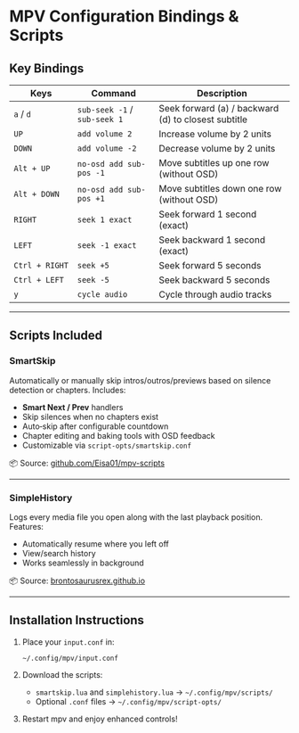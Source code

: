 ﻿# MPV Configuration Bindings & Scripts

## Key Bindings

| Keys           | Command                        | Description                                       |
|----------------|--------------------------------|---------------------------------------------------|
| `a` / `d`      | `sub-seek -1` / `sub-seek 1`   | Seek forward (a) / backward (d) to closest subtitle         |
| `UP`           | `add volume 2`                 | Increase volume by 2 units                        |
| `DOWN`         | `add volume -2`                | Decrease volume by 2 units                        |
| `Alt + UP`     | `no-osd add sub-pos -1`        | Move subtitles up one row (without OSD)           |
| `Alt + DOWN`   | `no-osd add sub-pos +1`        | Move subtitles down one row (without OSD)         |
| `RIGHT`        | `seek 1 exact`                 | Seek forward 1 second (exact)                     |
| `LEFT`         | `seek -1 exact`                | Seek backward 1 second (exact)                    |
| `Ctrl + RIGHT` | `seek +5`                      | Seek forward 5 seconds                            |
| `Ctrl + LEFT`  | `seek -5`                      | Seek backward 5 seconds                           |
| `y`            | `cycle audio`                  | Cycle through audio tracks                        |

---

## Scripts Included

### SmartSkip  
Automatically or manually skip intros/outros/previews based on silence detection or chapters. Includes:
- **Smart Next / Prev** handlers  
- Skip silences when no chapters exist  
- Auto‑skip after configurable countdown  
- Chapter editing and baking tools with OSD feedback  
- Customizable via `script-opts/smartskip.conf`

📦 Source: [github.com/Eisa01/mpv-scripts](https://github.com/Eisa01/mpv-scripts)

---

### SimpleHistory  
Logs every media file you open along with the last playback position. Features:
- Automatically resume where you left off  
- View/search history  
- Works seamlessly in background

📦 Source: [brontosaurusrex.github.io](https://brontosaurusrex.github.io/2021/03/19/mpv-history-log/)

---

## Installation Instructions

1. Place your `input.conf` in:
   ```
   ~/.config/mpv/input.conf
   ```
2. Download the scripts:
   - `smartskip.lua` and `simplehistory.lua` → `~/.config/mpv/scripts/`
   - Optional `.conf` files → `~/.config/mpv/script-opts/`

3. Restart mpv and enjoy enhanced controls!
```



